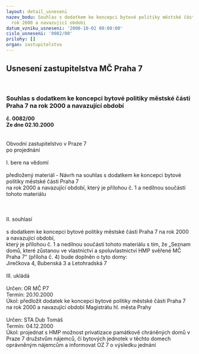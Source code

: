 ```yaml
---
layout: detail_usneseni
nazev_bodu: Souhlas s dodatkem ke koncepci bytové politiky městské části Praha 7 na
  rok 2000 a navazující období
datum_vzniku_usneseni: '2000-10-02 00:00:00'
cislo_usneseni: '0082/00'
prilohy: []
organ: zastupitelstvo
---
```

<div id="ucUsn_pList" class="usn">
	<span><h2>Usnesení zastupitelstva MČ Praha 7 </h2>
<br></span><div class="standBody">
<span><h3>Souhlas s dodatkem ke koncepci bytové politiky městské části Praha 7 na rok 2000 a navazující období</h3></span><div class="center">
		<strong>č. 0082/00</strong><br>
	</div>
<div class="center">
		<strong>Ze dne 02.10.2000</strong><br><br>
	</div>     <br>Obvodní zastupitelstvo v Praze 7<br>po projednání<br><br>I.	bere na vědomí<br> <br>předložený materiál - Návrh na souhlas s dodatkem ke koncepci bytové politiky městské části Praha 7 <br>na rok 2000 a navazující období, který je přílohou č. 1 a nedílnou součástí tohoto materiálu<br><br><br><br>II.	souhlasí<br><br>s dodatkem ke koncepci bytové politiky městské části Praha 7 na rok 2000 a navazující období, <br>který je přílohou č. 1 a nedílnou součástí tohoto materiálu s tím,  že „Seznam domů, které zůstanou ve vlastnictví a spoluvlastnictví HMP svěřené MČ Praha 7“ (příloha č. 4) bude doplněn o tyto domy:<br>Jirečkova 4, Bubenská 3 a Letohradská 7<br><br>III.	ukládá <br><br> Určen:	     	OR MČ P7<br>Termín: 20.10.2000<br>Úkol:	předložit dodatek ke koncepci bytové politiky městské části Praha 7 na rok 2000 a navazující období Magistrátu hl. města Prahy<br> <br> Určen:	     	STA Dub Tomáš<br>Termín: 04.12.2000<br>Úkol:	projednat s HMP možnost privatizace památkově chráněných domů v Praze 7 družstvům nájemců, či bytových jednotek v těchto domech oprávněným nájemcům a informovat OZ 7 o výsledku jednání<br> </div>
</div>